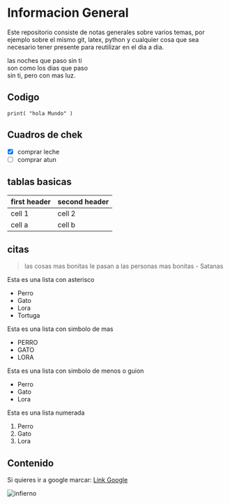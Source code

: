 # Informacion General
Este repositorio consiste de notas generales sobre varios temas, por ejemplo sobre el mismo git, latex, python y cualquier cosa que sea necesario tener presente para reutilizar en el dia a dia.

las noches que paso sin ti  
son como los dias que paso  
sin ti, pero con mas luz.  

## Codigo 
```print( "hola Mundo" )```

## Cuadros de chek
  - [x] comprar leche
  - [ ] comprar atun

## tablas basicas
 first header | second header
  ------------ | -------------
  cell 1 | cell 2
  cell a | cell b
  
## citas

> las cosas mas bonitas le pasan 
> a las personas mas bonitas - Satanas

Esta es una lista con asterisco
* Perro
* Gato
* Lora
* Tortuga

Esta es una lista con simbolo de mas
+ PERRO
+ GATO
+ LORA

Esta es una lista con simbolo de menos o guion
- Perro
- Gato
- Lora

Esta es una lista numerada
1. Perro
2. Gato
3. Lora

## Contenido
Si quieres ir a google marcar: [Link Google](https://www.google.com/)

![infierno](https://i1.wp.com/elitediario.com/wp-content/uploads/2020/01/ED-infierno.jpg?resize=960%2C541&ssl=1)
